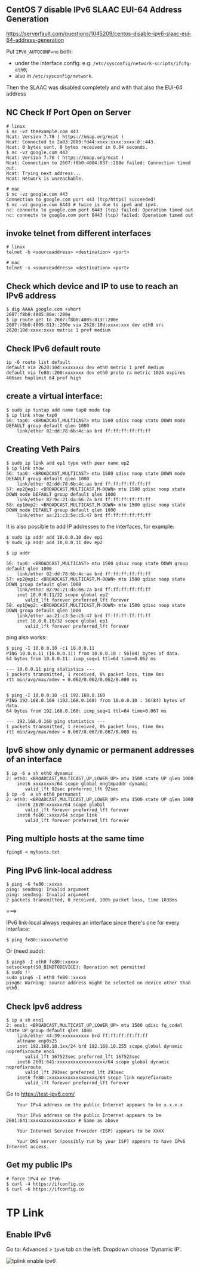 ## CentOS 7 disable IPv6 SLAAC EUI-64 Address Generation

https://serverfault.com/questions/1045209/centos-disable-ipv6-slaac-eui-64-address-generation


Put `IPV6_AUTOCONF=no` both: 

- under the interface config. e.g. `/etc/sysconfig/network-scripts/ifcfg-eth0`;
- also in `/etc/sysconfig/network`.

Then the SLAAC was disabled completely and with that also the EUI-64 address

## NC Check If Port Open on Server

```
# linux
$ nc -vz theexample.com 443
Ncat: Version 7.70 ( https://nmap.org/ncat )
Ncat: Connected to 2a03:2880:fd44:xxxx:xxxx:xxxx:0::443.
Ncat: 0 bytes sent, 0 bytes received in 0.04 seconds.
$ nc -vz google.com 443
Ncat: Version 7.70 ( https://nmap.org/ncat )
Ncat: Connection to 2607:f8b0:4004:837::200e failed: Connection timed out.
Ncat: Trying next address...
Ncat: Network is unreachable.

# mac
$ nc -vz google.com 443
Connection to google.com port 443 [tcp/https] succeeded!
$ nc -vz google.com 6443 # twice is due to ipv6 and ipv4.
nc: connectx to google.com port 6443 (tcp) failed: Operation timed out
nc: connectx to google.com port 6443 (tcp) failed: Operation timed out
```

## invoke telnet from  different interfaces

```
# linux
telnet -b <sourceaddress> <destination> <port>

# mac
telnet -s <sourceaddress> <destination> <port>
```

## Check which device and IP to use to reach an IPv6 address

```
$ dig AAAA google.com +short
2607:f8b0:4005:80e::200e
$ ip route get to 2607:f8b0:4005:813::200e
2607:f8b0:4005:813::200e via 2620:10d:xxxx:xxx dev eth0 src 2620:10d:xxxx:xxxx metric 1 pref medium
```

## Check IPv6 default route

```
ip -6 route list default
default via 2620:10d:xxxxxxxx dev eth0 metric 1 pref medium
default via fe80::200:xxxxxxx dev eth0 proto ra metric 1024 expires 466sec hoplimit 64 pref high
```

## create a virtual interface:

```
$ sudo ip tuntap add name tap0 mode tap
$ ip link show tap0
56: tap0: <BROADCAST,MULTICAST> mtu 1500 qdisc noop state DOWN mode DEFAULT group default qlen 1000
    link/ether 02:dd:78:6b:4c:aa brd ff:ff:ff:ff:ff:ff
```

## Creating Veth Pairs

```
$ sudo ip link add ep1 type veth peer name ep2
$ ip link show
56: tap0: <BROADCAST,MULTICAST> mtu 1500 qdisc noop state DOWN mode DEFAULT group default qlen 1000
    link/ether 02:dd:78:6b:4c:aa brd ff:ff:ff:ff:ff:ff
57: ep2@ep1: <BROADCAST,MULTICAST,M-DOWN> mtu 1500 qdisc noop state DOWN mode DEFAULT group default qlen 1000
    link/ether 82:9c:21:da:66:7a brd ff:ff:ff:ff:ff:ff
58: ep1@ep2: <BROADCAST,MULTICAST,M-DOWN> mtu 1500 qdisc noop state DOWN mode DEFAULT group default qlen 1000
    link/ether aa:21:c3:5e:c5:47 brd ff:ff:ff:ff:ff:ff
```

It is also possible to add IP addresses to the interfaces, for example:

```
$ sudo ip addr add 10.0.0.10 dev ep1
$ sudo ip addr add 10.0.0.11 dev ep2
```

```
$ ip addr

56: tap0: <BROADCAST,MULTICAST> mtu 1500 qdisc noop state DOWN group default qlen 1000
    link/ether 02:dd:78:6b:4c:aa brd ff:ff:ff:ff:ff:ff
57: ep2@ep1: <BROADCAST,MULTICAST,M-DOWN> mtu 1500 qdisc noop state DOWN group default qlen 1000
    link/ether 82:9c:21:da:66:7a brd ff:ff:ff:ff:ff:ff
    inet 10.0.0.11/32 scope global ep2
       valid_lft forever preferred_lft forever
58: ep1@ep2: <BROADCAST,MULTICAST,M-DOWN> mtu 1500 qdisc noop state DOWN group default qlen 1000
    link/ether aa:21:c3:5e:c5:47 brd ff:ff:ff:ff:ff:ff
    inet 10.0.0.10/32 scope global ep1
       valid_lft forever preferred_lft forever
```

ping also works:

```
$ ping -I 10.0.0.10 -c1 10.0.0.11
PING 10.0.0.11 (10.0.0.11) from 10.0.0.10 : 56(84) bytes of data.
64 bytes from 10.0.0.11: icmp_seq=1 ttl=64 time=0.062 ms

--- 10.0.0.11 ping statistics ---
1 packets transmitted, 1 received, 0% packet loss, time 0ms
rtt min/avg/max/mdev = 0.062/0.062/0.062/0.000 ms


$ ping -I 10.0.0.10 -c1 192.168.0.160
PING 192.168.0.160 (192.168.0.160) from 10.0.0.10 : 56(84) bytes of data.
64 bytes from 192.168.0.160: icmp_seq=1 ttl=64 time=0.067 ms

--- 192.168.0.160 ping statistics ---
1 packets transmitted, 1 received, 0% packet loss, time 0ms
rtt min/avg/max/mdev = 0.067/0.067/0.067/0.000 ms
```

## Ipv6 show only dynamic or permanent addresses of an interface

```
$ ip -6 a sh eth0 dynamic
2: eth0: <BROADCAST,MULTICAST,UP,LOWER_UP> mtu 1500 state UP qlen 1000
    inet6 xxxxxxxx/64 scope global mngtmpaddr dynamic
       valid_lft 92sec preferred_lft 92sec
$ ip -6  a sh eth0 permanent
2: eth0: <BROADCAST,MULTICAST,UP,LOWER_UP> mtu 1500 state UP qlen 1000
    inet6 2620:xxxxxx/64 scope global
       valid_lft forever preferred_lft forever
    inet6 fe80::xxxx/64 scope link
       valid_lft forever preferred_lft forever
```

## Ping multiple hosts at the same time

```
fping6 < myhosts.txt
```

## Ping IPv6 link-local address

```
$ ping -6 fe80::xxxxx
ping: sendmsg: Invalid argument
ping: sendmsg: Invalid argument
2 packets transmitted, 0 received, 100% packet loss, time 1038ms
```

===>

IPv6 link-local always requires an interface since there's one for every interface:

```
$ ping fe80::xxxxx%eth0
```

Or (need sudo):

```
$ ping6 -I eth0 fe80::xxxxx
setsockopt(SO_BINDTODEVICE): Operation not permitted
$ sudo !!
sudo ping6 -I eth0 fe80::xxxxx
ping6: Warning: source address might be selected on device other than eth0.
```

## Check Ipv6 address

```
$ ip a sh eno1
2: eno1: <BROADCAST,MULTICAST,UP,LOWER_UP> mtu 1500 qdisc fq_codel state UP group default qlen 1000
    link/ether 44:39:xxxxxxxxxx brd ff:ff:ff:ff:ff:ff
    altname enp0s25
    inet 192.168.10.1xx/24 brd 192.168.10.255 scope global dynamic noprefixroute eno1
       valid_lft 167523sec preferred_lft 167523sec
    inet6 2601:641:xxxxxxxxxxxxxxxxxx/64 scope global dynamic noprefixroute
       valid_lft 293sec preferred_lft 293sec
    inet6 fe80::xxxxxxxxxxxxxxxxxx/64 scope link noprefixroute
       valid_lft forever preferred_lft forever
```

Go to   https://test-ipv6.com/

```
	Your IPv4 address on the public Internet appears to be x.x.x.x

	Your IPv6 address on the public Internet appears to be 2601:641:xxxxxxxxxxxxxxxxx # Same as above

	Your Internet Service Provider (ISP) appears to be XXXX

	Your DNS server (possibly run by your ISP) appears to have IPv6 Internet access.
```

## Get my public IPs

```
# force IPv4 or IPv6
$ curl -4 https://ifconfig.co
$ curl -6 https://ifconfig.co
```

# TP Link

## Enable IPv6

Go to: Advanced > `Ipv6` tab on the left. Dropdown choose 'Dynamic IP'.

![tplink enable ipv6](images/network/tplink-ipv6.png)



